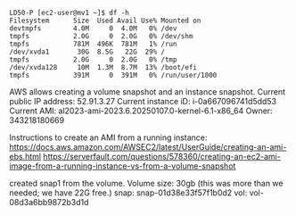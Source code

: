 ```
LD50-P [ec2-user@mv1 ~]$ df -h
Filesystem      Size  Used Avail Use% Mounted on
devtmpfs        4.0M     0  4.0M   0% /dev
tmpfs           2.0G     0  2.0G   0% /dev/shm
tmpfs           781M  496K  781M   1% /run
/dev/xvda1       30G  8.5G   22G  29% /
tmpfs           2.0G     0  2.0G   0% /tmp
/dev/xvda128     10M  1.3M  8.7M  13% /boot/efi
tmpfs           391M     0  391M   0% /run/user/1000
```
AWS allows creating a volume snapshot and an instance snapshot.
Current public IP address: 52.91.3.27
Current instance iD: i-0a667096741d5dd53
Current AMI: al2023-ami-2023.6.20250107.0-kernel-6.1-x86_64
Owner: 343218180669

Instructions to create an AMI from a running instance:
https://docs.aws.amazon.com/AWSEC2/latest/UserGuide/creating-an-ami-ebs.html
https://serverfault.com/questions/578360/creating-an-ec2-ami-image-from-a-running-instance-vs-from-a-volume-snapshot

created snap1 from the volume. Volume size: 30gb  (this was more than we needed; we have 22G free.)
snap: snap-01d38e33f57f1b0d2
vol: vol-08d3a6bb9872b3d1d